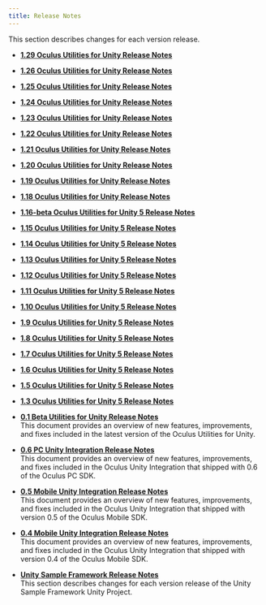 ```yaml
---
title: Release Notes
---
```


This section describes changes for each version release.

* **[1.29 Oculus Utilities for Unity Release Notes](/documentation/unity/latest/concepts/release-1.29/)**  

* **[1.26 Oculus Utilities for Unity Release Notes](/documentation/unity/latest/concepts/release-1.26/)**  

* **[1.25 Oculus Utilities for Unity Release Notes](/documentation/unity/latest/concepts/release-1.25/)**  

* **[1.24 Oculus Utilities for Unity Release Notes](/documentation/unity/latest/concepts/release-1.24/)**  

* **[1.23 Oculus Utilities for Unity Release Notes](/documentation/unity/latest/concepts/release-1.23/)**  

* **[1.22 Oculus Utilities for Unity Release Notes](/documentation/unity/latest/concepts/release-1.22/)**  

* **[1.21 Oculus Utilities for Unity Release Notes](/documentation/unity/latest/concepts/release-1.21/)**  

* **[1.20 Oculus Utilities for Unity Release Notes](/documentation/unity/latest/concepts/release-1.20/)**  

* **[1.19 Oculus Utilities for Unity Release Notes](/documentation/unity/latest/concepts/release-1.19/)**  

* **[1.18 Oculus Utilities for Unity Release Notes](/documentation/unity/latest/concepts/release-1.18/)**  

* **[1.16-beta Oculus Utilities for Unity 5 Release Notes](/documentation/unity/latest/concepts/release-1.16/)**  

* **[1.15 Oculus Utilities for Unity 5 Release Notes](/documentation/unity/latest/concepts/release-1.15/)**  

* **[1.14 Oculus Utilities for Unity 5 Release Notes](/documentation/unity/latest/concepts/release-1.14/)**  

* **[1.13 Oculus Utilities for Unity 5 Release Notes](/documentation/unity/latest/concepts/release-1.13/)**  

* **[1.12 Oculus Utilities for Unity 5 Release Notes](/documentation/unity/latest/concepts/release-1.12/)**  

* **[1.11 Oculus Utilities for Unity 5 Release Notes](/documentation/unity/latest/concepts/release-1.11/)**  

* **[1.10 Oculus Utilities for Unity 5 Release Notes](/documentation/unity/latest/concepts/release-1.10/)**  

* **[1.9 Oculus Utilities for Unity 5 Release Notes](/documentation/unity/latest/concepts/release-1.9/)**  

* **[1.8 Oculus Utilities for Unity 5 Release Notes](/documentation/unity/latest/concepts/release-1.8/)**  

* **[1.7 Oculus Utilities for Unity 5 Release Notes](/documentation/unity/latest/concepts/release-1.7/)**  

* **[1.6 Oculus Utilities for Unity 5 Release Notes](/documentation/unity/latest/concepts/release-archive-util-16/)**  

* **[1.5 Oculus Utilities for Unity 5 Release Notes](/documentation/unity/latest/concepts/release-archive-util-15/)**  

* **[1.3 Oculus Utilities for Unity 5 Release Notes](/documentation/unity/latest/concepts/release-archive-util-13/)**  

* **[0.1 Beta Utilities for Unity Release Notes](/documentation/unity/latest/concepts/release-archive-util-01/)**  
This document provides an overview of new features, improvements, and fixes included in the latest version of the Oculus Utilities for Unity.
* **[0.6 PC Unity Integration Release Notes](/documentation/unity/latest/concepts/release-archive-pc-06/)**  
This document provides an overview of new features, improvements, and fixes included in the Oculus Unity Integration that shipped with 0.6 of the Oculus PC SDK.
* **[0.5 Mobile Unity Integration Release Notes](/documentation/unity/latest/concepts/release-archive-mobile-05/)**  
This document provides an overview of new features, improvements, and fixes included in the Oculus Unity Integration that shipped with version 0.5 of the Oculus Mobile SDK.
* **[0.4 Mobile Unity Integration Release Notes](/documentation/unity/latest/concepts/release-archive-mobile-04/)**  
This document provides an overview of new features, improvements, and fixes included in the Oculus Unity Integration that shipped with version 0.4 of the Oculus Mobile SDK.
* **[Unity Sample Framework Release Notes](/documentation/unity/latest/concepts/unity-sampleframework-release-archive/)**  
This section describes changes for each version release of the Unity Sample Framework Unity Project.

